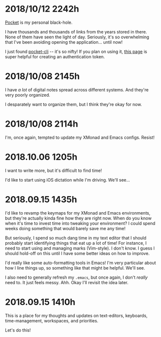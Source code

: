 
# 2018/10/12 2242h 

[Pocket](https://getpocket.com) is my personal black-hole.

I have thousands and thousands of links from the years stored in there. None of them have seen the light of day. Seriously, it's so overwhelming that I've been avoiding opening the application... until now!

I just found [pocket-cli](https://github.com/rakanalh/pocket-cli) -- it's so nifty! If you plan on using it, [this page](http://reader.fxneumann.de/plugins/oneclickpocket/auth.php) is super helpful for creating an authentication token.


# 2018/10/08 2145h 

I have _a lot_ of digital notes spread across different systems. And they're very poorly organized.

I desparately want to organize them, but I think they're okay for now.

# 2018/10/08 2114h 

I'm, once again, tempted to update my XMonad and Emacs configs. Resist!

# 2018.10.06 1205h 

I want to write more, but it's difficult to find time!

I'd like to start using iOS dictation while I'm driving. We'll see...

# 2018.09.15 1435h 

I'd like to revamp the keymaps for my XMonad and Emacs environments, but they're actually kinda fine how they are right now. When do you know when it's time to invest time into tweaking your environment? I could spend weeks doing something that would barely save me any time!

But seriously, I spend so much dang time in my text editor that I should probably start identifying things that eat up a lot of time! For instance, I need to start using and managing marks (Vim-style). I don't know. I guess I should hold-off on this until I have some better ideas on how to improve.

I'd really like some auto-formatting tools in Emacs! I'm very particular about how I line things up, so something like that might be helpful. We'll see.

I also need to generally refresh my `.emacs`, but once again, I don't _really_ need to. It just feels messy. Ahh. Okay I'll revisit the idea later.

# 2018.09.15 1410h

This is a place for my thoughts and updates on text-editors, keyboards, time-management, workspaces, and priorities.

Let's do this!
